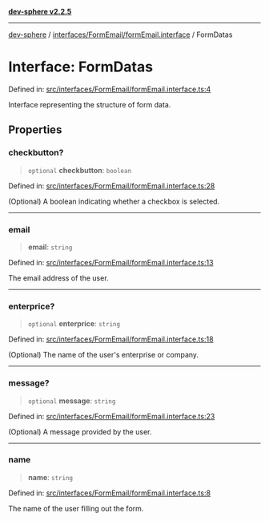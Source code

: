 [**dev-sphere v2.2.5**](../../../../README.md)

***

[dev-sphere](../../../../modules.md) / [interfaces/FormEmail/formEmail.interface](../README.md) / FormDatas

# Interface: FormDatas

Defined in: [src/interfaces/FormEmail/formEmail.interface.ts:4](https://github.com/DumbNoxx/DevSphere/blob/eb3f80846f33282f6e0329ed2bac1585e686cd76/src/interfaces/FormEmail/formEmail.interface.ts#L4)

Interface representing the structure of form data.

## Properties

### checkbutton?

> `optional` **checkbutton**: `boolean`

Defined in: [src/interfaces/FormEmail/formEmail.interface.ts:28](https://github.com/DumbNoxx/DevSphere/blob/eb3f80846f33282f6e0329ed2bac1585e686cd76/src/interfaces/FormEmail/formEmail.interface.ts#L28)

(Optional) A boolean indicating whether a checkbox is selected.

***

### email

> **email**: `string`

Defined in: [src/interfaces/FormEmail/formEmail.interface.ts:13](https://github.com/DumbNoxx/DevSphere/blob/eb3f80846f33282f6e0329ed2bac1585e686cd76/src/interfaces/FormEmail/formEmail.interface.ts#L13)

The email address of the user.

***

### enterprice?

> `optional` **enterprice**: `string`

Defined in: [src/interfaces/FormEmail/formEmail.interface.ts:18](https://github.com/DumbNoxx/DevSphere/blob/eb3f80846f33282f6e0329ed2bac1585e686cd76/src/interfaces/FormEmail/formEmail.interface.ts#L18)

(Optional) The name of the user's enterprise or company.

***

### message?

> `optional` **message**: `string`

Defined in: [src/interfaces/FormEmail/formEmail.interface.ts:23](https://github.com/DumbNoxx/DevSphere/blob/eb3f80846f33282f6e0329ed2bac1585e686cd76/src/interfaces/FormEmail/formEmail.interface.ts#L23)

(Optional) A message provided by the user.

***

### name

> **name**: `string`

Defined in: [src/interfaces/FormEmail/formEmail.interface.ts:8](https://github.com/DumbNoxx/DevSphere/blob/eb3f80846f33282f6e0329ed2bac1585e686cd76/src/interfaces/FormEmail/formEmail.interface.ts#L8)

The name of the user filling out the form.
